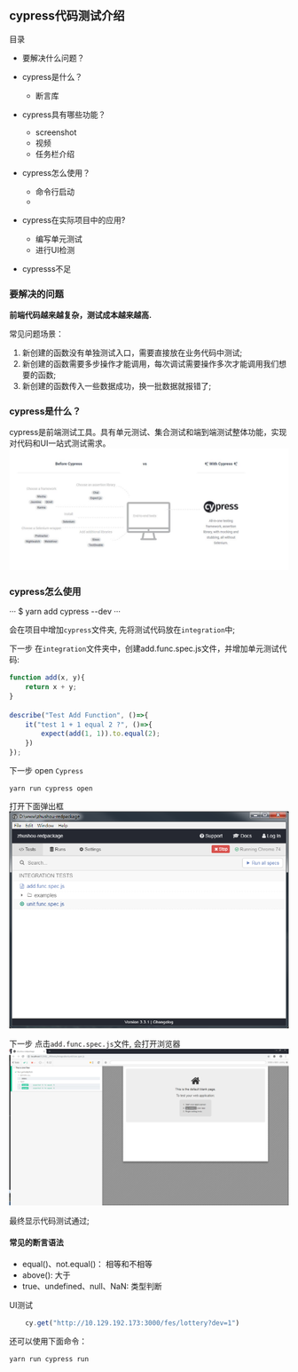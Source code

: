 ## cypress代码测试介绍

目录
* 要解决什么问题？
* cypress是什么？    
    * 断言库
* cypress具有哪些功能？
    * screenshot
    * 视频
    * 任务栏介绍    
* cypress怎么使用？
    * 命令行启动
    * 
* cypress在实际项目中的应用?
    * 编写单元测试
    * 进行UI检测

* cypresss不足    

### 要解决的问题

__前端代码越来越复杂，测试成本越来越高.__

常见问题场景：

1. 新创建的函数没有单独测试入口，需要直接放在业务代码中测试;
2. 新创建的函数需要多步操作才能调用，每次调试需要操作多次才能调用我们想要的函数;
3. 新创建的函数传入一些数据成功，换一批数据就报错了;


### cypress是什么？
cypress是前端测试工具。具有单元测试、集合测试和端到端测试整体功能，实现对代码和UI一站式测试需求。
![cypress_compare](../static/cypress_compare.jpg)


### cypress怎么使用
···
$ yarn add cypress --dev
···

会在项目中增加`cypress`文件夹, 先将测试代码放在`integration`中;

下一步 在`integration`文件夹中，创建add.func.spec.js文件，并增加单元测试代码:
```js
function add(x, y){
    return x + y;
}

describe("Test Add Function", ()=>{    
    it("test 1 + 1 equal 2 ?", ()=>{                
        expect(add(1, 1)).to.equal(2);
    })
});

```

下一步 open `Cypress`
```
yarn run cypress open
```

打开下面弹出框  
![cypress_run_sheenshot](../static/cypress_run_sheenshot.png)

下一步 点击`add.func.spec.js`文件, 会打开浏览器  
![cypress_browser](../static/cypress_browser.png)

最终显示代码测试通过;


#### 常见的断言语法
* equal()、not.equal()： 相等和不相等
* above(): 大于
* true、undefined、null、NaN: 类型判断

UI测试
```js
    cy.get("http://10.129.192.173:3000/fes/lottery?dev=1")


```

还可以使用下面命令：
```js
yarn run cypress run
```


